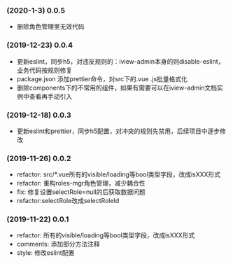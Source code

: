 
### (2020-1-3) 0.0.5
- 删除角色管理里无效代码
### (2019-12-23) 0.0.4
- 更新eslint，同步h5，对违反规则的：iview-admin本身的则disable-eslint，业务代码按规则修复
- package.json 添加prettier命令，对src下的.vue .js批量格式化
- 删除components下的不常用的组件，如果有需要可以在iview-admin文档实例中查看再手动引入

### (2019-12-18) 0.0.3
- 更新eslint和prettier，同步h5配置，对冲突的规则先禁用，后续项目中逐步修改

### (2019-11-26) 0.0.2
- refactor: src/*.vue所有的visible/loading等bool类型字段，改成isXXX形式
- refactor: 重构roles-mgr角色管理，减少耦合性
- fix: 修复设置selectRole=null的后获取数据问题
- refactor:selectRole改成selectRoleId

### (2019-11-22) 0.0.1
- refactor: 所有的visible/loading等bool类型字段，改成isXXX形式
- comments: 添加部分方法注释
- style: 修改eslint配置
